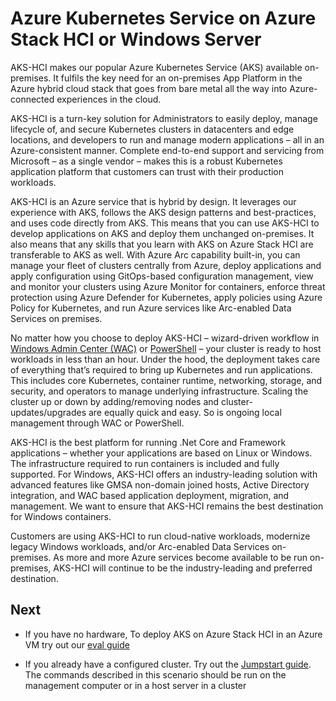 # Azure Kubernetes Service on Azure Stack HCI or Windows Server

AKS-HCI makes our popular Azure Kubernetes Service (AKS) available on-premises. It fulfils the key need for an on-premises App Platform in the Azure hybrid cloud stack that goes from bare metal all the way into Azure-connected experiences in the cloud.

AKS-HCI is a turn-key solution for Administrators to easily deploy, manage lifecycle of, and secure Kubernetes clusters in datacenters and edge locations, and developers to run and manage modern applications – all in an Azure-consistent manner. Complete end-to-end support and servicing from Microsoft – as a single vendor – makes this is a robust Kubernetes application platform that customers can trust with their production workloads.

AKS-HCI is an Azure service that is hybrid by design. It leverages our experience with AKS, follows the AKS design patterns and best-practices, and uses code directly from AKS. This means that you can use AKS-HCI to develop applications on AKS and deploy them unchanged on-premises. It also means that any skills that you learn with AKS on Azure Stack HCI are transferable to AKS as well. With Azure Arc capability built-in, you can manage your fleet of clusters centrally from Azure, deploy applications and apply configuration using GitOps-based configuration management, view and monitor your clusters using Azure Monitor for containers, enforce threat protection using Azure Defender for Kubernetes, apply policies using Azure Policy for Kubernetes, and run Azure services like Arc-enabled Data Services on premises.

No matter how you choose to deploy AKS-HCI – wizard-driven workflow in [Windows Admin Center (WAC)](https://learn.microsoft.com/azure-stack/aks-hci/setup) or [PowerShell](https://learn.microsoft.com/azure-stack/aks-hci/kubernetes-walkthrough-powershell) – your cluster is ready to host workloads in less than an hour. Under the hood, the deployment takes care of everything that’s required to bring up Kubernetes and run applications. This includes core Kubernetes, container runtime, networking, storage, and security, and operators to manage underlying infrastructure. Scaling the cluster up or down by adding/removing nodes and cluster-updates/upgrades are equally quick and easy. So is ongoing local management through WAC or PowerShell.

AKS-HCI is the best platform for running .Net Core and Framework applications – whether your applications are based on Linux or Windows. The infrastructure required to run containers is included and fully supported. For Windows, AKS-HCI offers an industry-leading solution with advanced features like GMSA non-domain joined hosts, Active Directory integration, and WAC based application deployment, migration, and management. We want to ensure that AKS-HCI remains the best destination for Windows containers.

Customers are using AKS-HCI to run cloud-native workloads, modernize legacy Windows workloads, and/or Arc-enabled Data Services on-premises. As more and more Azure services become available to be run on-premises, AKS-HCI will continue to be the industry-leading and preferred destination.

## Next

* If you have no hardware, To deploy AKS on Azure Stack HCI in an Azure VM try out our [eval guide](https://learn.microsoft.com/en-us/azure-stack/aks-hci/aks-hci-evaluation-guide)

* If you already have a configured cluster. Try out the [Jumpstart guide](https://azurearcjumpstart.io/azure_arc_jumpstart/azure_arc_k8s/aks_stack_hci/aks_hci_powershell/).  The commands described in this scenario should be run on the management computer or in a host server in a cluster
